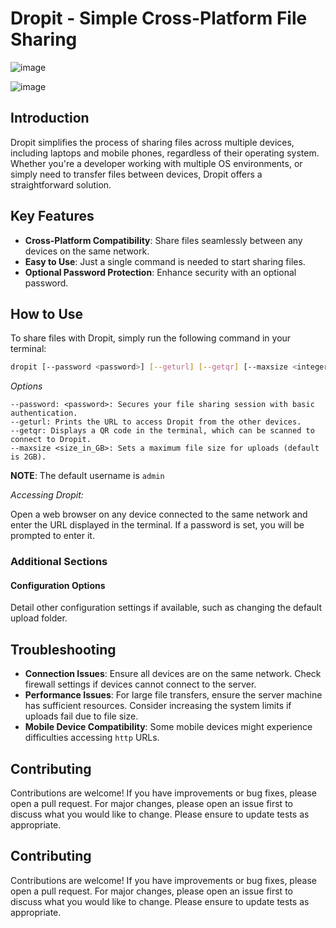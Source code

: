 # Dropit - Simple Cross-Platform File Sharing
![image](https://github.com/user-attachments/assets/0a711081-d9c2-4a95-9674-7239b76bcded)

![image](https://github.com/user-attachments/assets/a360f9b0-dac3-45dc-9678-0960a658588c)


## Introduction
Dropit simplifies the process of sharing files across multiple devices, including laptops and mobile phones, regardless of their operating system. Whether you're a developer working with multiple OS environments, or simply need to transfer files between devices, Dropit offers a straightforward solution.

## Key Features
- **Cross-Platform Compatibility**: Share files seamlessly between any devices on the same network.
- **Easy to Use**: Just a single command is needed to start sharing files.
- **Optional Password Protection**: Enhance security with an optional password.

## How to Use
To share files with Dropit, simply run the following command in your terminal:

```bash
dropit [--password <password>] [--geturl] [--getqr] [--maxsize <integer>]
```

*Options*
```
--password: <password>: Secures your file sharing session with basic authentication.
--geturl: Prints the URL to access Dropit from the other devices.
--getqr: Displays a QR code in the terminal, which can be scanned to connect to Dropit.
--maxsize <size_in_GB>: Sets a maximum file size for uploads (default is 2GB).
```
**NOTE**: The default username is `admin`

*Accessing Dropit:*

Open a web browser on any device connected to the same network and enter the URL displayed in the terminal. If a password is set, you will be prompted to enter it. 




### Additional Sections

#### Configuration Options
Detail other configuration settings if available, such as changing the default upload folder.


## Troubleshooting

- **Connection Issues**: Ensure all devices are on the same network. Check firewall settings if devices cannot connect to the server.
- **Performance Issues**: For large file transfers, ensure the server machine has sufficient resources. Consider increasing the system limits if uploads fail due to file size.
- **Mobile Device Compatibility**: Some mobile devices might experience difficulties accessing `http` URLs.



## Contributing

Contributions are welcome! If you have improvements or bug fixes, please open a pull request. For major changes, please open an issue first to discuss what you would like to change.
Please ensure to update tests as appropriate.


## Contributing

Contributions are welcome! If you have improvements or bug fixes, please open a pull request. For major changes, please open an issue first to discuss what you would like to change.
Please ensure to update tests as appropriate.
